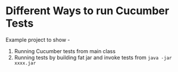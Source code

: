 # Different Ways to run Cucumber Tests
Example project to show -
1. Running Cucumber tests from main class
2. Running tests by building fat jar and invoke tests from `java -jar xxxx.jar`
